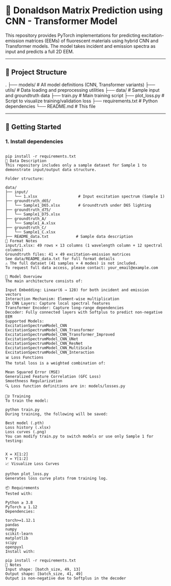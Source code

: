 # 🌈 Donaldson Matrix Prediction using CNN - Transformer Model

This repository provides PyTorch implementations for predicting excitation-emission matrices (EEMs) of fluorescent materials using hybrid CNN and Transformer models. The model takes incident and emission spectra as input and predicts a full 2D EEM.



---

## 📁 Project Structure

.
├── models/ # All model definitions (CNN, Transformer variants)
├── utils/ # Data loading and preprocessing utilities
├── data/ # Sample input and groundtruth data
├── train.py # Main training script
├── plot_loss.py # Script to visualize training/validation loss
├── requirements.txt # Python dependencies
└── README.md # This file


---

## 🚀 Getting Started

### 1. Install dependencies

```

pip install -r requirements.txt
📁 Data Description
This repository includes only a sample dataset for Sample 1 to demonstrate input/output data structure.

Folder structure:

data/
├── input/
│   └── 1.xlsx                  # Input excitation spectrum (Sample 1)
├── groundtruth_d65/
│   └── Sample1_D65.xlsx        # Groundtruth under D65 lighting
├── groundtruth_d75/
│   └── Sample1_D75.xlsx
├── groundtruth_A/
│   └── Sample1_A.xlsx
├── groundtruth_C/
│   └── Sample1_C.xlsx
├── README_data.txt            # Sample data description
🔎 Format Notes
input/1.xlsx: 49 rows × 13 columns (1 wavelength column + 12 spectral columns)
Groundtruth files: 41 × 49 excitation-emission matrices
See data/README_data.txt for full format details
⚠️ The full dataset (41 samples × 4 modes) is not included.
To request full data access, please contact: your_email@example.com

🧠 Model Overview
The main architecture consists of:

Input Embedding: Linear(6 → 128) for both incident and emission vectors
Interaction Mechanism: Element-wise multiplication
1D CNN Layers: Capture local spectral features
Transformer Encoder: Capture long-range dependencies
Decoder: Fully connected layers with Softplus to predict non-negative EEM
Supported Models:
ExcitationSpectrumModel_CNN
ExcitationSpectrumModel_CNN_Transformer
ExcitationSpectrumModel_CNN_Transformer_Improved
ExcitationSpectrumModel_CNN_UNet
ExcitationSpectrumModel_CNN_ResNet
ExcitationSpectrumModel_CNN_MultiScale
ExcitationSpectrumModel_CNN_Interaction
📊 Loss Functions
The total loss is a weighted combination of:

Mean Squared Error (MSE)
Generalized Feature Correlation (GFC Loss)
Smoothness Regularization
🔍 Loss function definitions are in: models/losses.py

🏋️‍♀️ Training
To train the model:

python train.py
During training, the following will be saved:

Best model (.pth)
Loss history (.xlsx)
Loss curves (.png)
You can modify train.py to switch models or use only Sample 1 for testing:


X = X[1:2]
Y = Y[1:2]
📈 Visualize Loss Curves

python plot_loss.py
Generates loss curve plots from training log.

📦 Requirements
Tested with:

Python ≥ 3.8
PyTorch ≥ 1.12
Dependencies:

torch>=1.12.1
pandas
numpy
scikit-learn
matplotlib
scipy
openpyxl
Install with:

pip install -r requirements.txt
📌 Notes
Input shape: [batch_size, 49, 13]
Output shape: [batch_size, 41, 49]
Output is non-negative due to Softplus in the decoder

